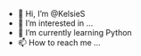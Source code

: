 - 👋 Hi, I’m @KelsieS
- 👀 I’m interested in ...
- 🌱 I’m currently learning Python
- 📫 How to reach me ...

<!---
KelsieS/KelsieS is a ✨ special ✨ repository because its `README.md` (this file) appears on your GitHub profile.
You can click the Preview link to take a look at your changes.
--->
